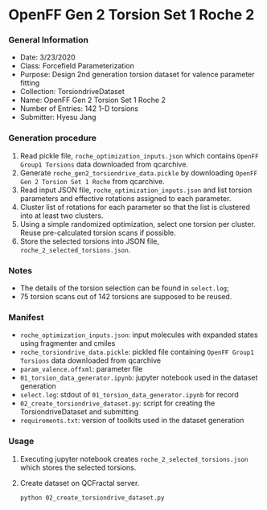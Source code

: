 # OpenFF Gen 2 Torsion Set 1 Roche 2

### General Information
 - Date: 3/23/2020
 - Class: Forcefield Parameterization
 - Purpose: Design 2nd generation torsion dataset for valence parameter fitting
 - Collection: TorsiondriveDataset
 - Name: OpenFF Gen 2 Torsion Set 1 Roche 2
 - Number of Entries: 142 1-D torsions 
 - Submitter: Hyesu Jang

### Generation procedure

1. Read pickle file, `roche_optimization_inputs.json` which contains `OpenFF Group1 Torsions` data downloaded from qcarchive.
2. Generate `roche_gen2_torsiondrive_data.pickle` by downloading `OpenFF Gen 2 Torsion Set 1 Roche`  from qcarchive.
3. Read input JSON file, `roche_optimization_inputs.json` and list torsion parameters and effective rotations assigned to each parameter.
4. Cluster list of rotations for each parameter so that the list is clustered into at least two clusters. 
5. Using a simple randomized optimization, select one torsion per cluster. Reuse pre-calculated torsion scans if possible. 
6. Store the selected torsions into JSON file, `roche_2_selected_torsions.json`.

### Notes

 - The details of the torsion selection can be found in `select.log`;
 - 75 torsion scans out of 142 torsions are supposed to be reused. 

### Manifest

 - `roche_optimization_inputs.json`: input molecules with expanded states using fragmenter and cmiles 
 - `roche_torsiondrive_data.pickle`: pickled file containing `OpenFF Group1 Torsions` data downloaded from qcarchive 
 - `param_valence.offxml`: parameter file 
 - `01_torsion_data_generator.ipynb`: jupyter notebook used in the dataset generation
 - `select.log`: stdout of `01_torsion_data_generator.ipynb` for record
 - `02_create_torsiondrive_dataset.py`: script for creating the TorsiondriveDataset and submitting
 - `requirements.txt`: version of toolkits used in the dataset generation


### Usage

1. Executing jupyter notebook creates `roche_2_selected_torsions.json` which stores the selected torsions.

2. Create dataset on QCFractal server.
    ```
    python 02_create_torsiondrive_dataset.py
    ```
